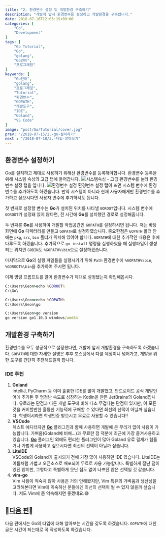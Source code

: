 ```yaml
---
title: "2. 환경변수 설정 및 개발환경 구축하기"
description: "개발에 앞서 환경변수를 설정하고 개발환경을 구축합니다."
date: 2018-07-16T12:03:19+09:00
categories: [
    "Go",
    "Development"
]
tags: [
    "Go Tutorial",
    "Go",
    "golang",
    "Go언어",
    "프로그래밍"
]
keywords: [
    "Go언어",
    "golang",
    "프로그래밍",
    "Tutorial",
    "환경변수",
    "GOPATH",
    "개발도구",
    "IDE",
    "Goland",
    "VS Code"
]
image: "post/Go/Tutorial/cover.jpg"
prev: "/2018-07-15/1.-go-설치하기"
next : "/2018-07-18/3.-타입-알아보기"
---
```


## 환경변수 설정하기
Go를 설치하고 제대로 사용하기 위해선 환경변수를 등록해야합니다. 환경변수 등록을 위해 시스템 속성의 고급 탭에 들어갑니다.
![시스템속성 - 고급](/post/Go/Tutorial/Tutorial2/시스템속성.jpg)
환경변수를 눌러 환경변수 설정 탭을 엽니다.
![환경변수 설정](/post/Go/Tutorial/Tutorial2/환경변수.jpg)
환경변수 설정 탭이 뜨면 시스템 변수에 환경변수를 추가하도록 하겠습니다. 만약 시스템이 아니라 현재 사용자에게만 환경변수를 추가하고 싶으시다면 사용자 변수에 추가하셔도 됩니다.  

첫 번째로 설정할 변수는 **Go**가 설치된 위치를 나타낼 `GOROOT`입니다. 시스템 변수에 `GOROOT`가 설정돼 있지 않다면, 전 시간에 **Go**를 설치했던 경로로 설정해줍니다.  

두 번째론 **Go**를 사용하여 개발할 작업공간인 `GOPATH`를 설정하시면 됩니다. 저는 바탕화면에 **Go** 디렉터리를 만들고 `GOPATH`로 설정하였습니다. 중요한점은 `GOPATH` 폴더 안에는 `pkg`, `src`, `bin` 폴더가 위치해 있어야 합니다. `GOPATH`에 대한 추가적인 내용은 후에 다루도록 하겠습니다. 추가적으로 `go install` 명령을 실행하였을 때 실행파일이 생성되는 위치인 `GOBIN`도 `%GOPATH%\bin`으로 설정하겠습니다.

마지막으로 **Go**의 실행 파일들을 실행시키기 위해 `Path` 환경변수에 `%GOPATH%\bin`, `%GOROOT%\bin`을 추가하여 주시면 됩니다.  

이제 명령 프롬프트를 열어 환경변수가 제대로 설정됐는지 확입해봅시다.
```cmd
C:\Users\Geon>echo %GOROOT%
C:\Go\

C:\Users\Geon>echo %GOPATH%
C:\Users\Geon\go

C:\Users\Geon>go version
go version go1.10.3 windows/amd64
```

## 개발환경 구축하기
환경변수를 모두 성공적으로 설정했다면, 개발에 앞서 개발환경을 구축하도록 하겠습니다. `GOPATH`에 대한 자세한 설명은 추후 포스팅에서 다룰 예정이니 넘어가고, 개발을 위한 도구를 간단히 추천해드릴까 합니다.

### IDE 추천
1. **Goland**  
    IntelliJ, PyCharm 등 이미 훌륭한 IDE를 많이 개발했고, 안드로이드 공식 개발언어에 추가된 후 엄청난 속도로 성장하는 Kotlin을 만든 JetBrains의 Goland입니다. 유로라는 단점과 다른 개발 도구에 비해 다소 무겁다는 단점이 있지만, 이 모든 것을 커버할만한 훌륭한 기능덕에 구매할 수 있다면 최선의 선택이 아닐까 싶습니다. 학생이시라면 학생인증 받으시고 무료로 사용할 수 있습니다!!
2. **VSCode**  
    텍스트 에디터지만 **[Go](https://github.com/Microsoft/vscode-go)** 플러그인과 함께 사용하면 개발에 큰 무리가 없이 사용이 가능합니다. 가벼움(Goland에 비해...)과 무료란 점 덕분에 최근에 가장 즐겨사용하고 있습니다. **[Go](https://github.com/Microsoft/vscode-go)** 플러그인 외에도 편리한 플러그인이 많아 Goland 유료 결제가 힘들거나 가볍게 사용하고 싶으시다면 최선의 선택이 아닐까 싶습니다.
3. **LiteIDE**  
    VSCode와 Goland가 출시되기 전에 가장 많이 사용하던 IDE 였습니다. LiteIDE는 이름처럼 가볍고 오픈소스로 배포되어 무료로 사용 가능합니다. 특별하게 잘난 점이 있진 않지만, 그렇다고 특별하게 못난 점도 없어 나쁘진 않은 선택일 것 같습니다.
4. **vim-go**  
    Vim 사용이 익숙치 않아 사용은 거의 안해봤지만, Vim 특유의 가벼움과 생산성을 고려해본다면 Vim에 익숙하신 분들에겐 최선의 선택이 될 수 있지 않을까 싶습니다. 저도 Vim에 좀 익숙해지면 좋겠네요.:sweat_smile:

## :tada:[다음 편](/2018-07-18/3.-타입-알아보기):tada:
다음 편에서는 Go의 타입에 대해 알아보는 시간을 갖도록 하겠습니다. `GOPATH`에 대한 글은 시간이 되는대로 꼭 작성하도록 하겠습니다.